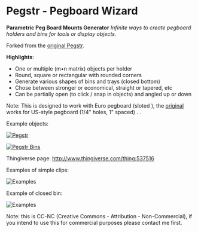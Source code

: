 # Pegstr - Pegboard Wizard
__Parametric Peg Board Mounts Generator__
*Infinite ways to create pegboard holders and bins for tools or display objects.* 

Forked from the [original Pegstr](https://github.com/MGX3D/pegstr). 

__Highlights__:

* One or multiple (m•n matrix) objects per holder
* Round, square or rectangular with rounded corners
* Generate various shapes of bins and trays (closed bottom)
* Chose between stronger or economical, straight or tapered, etc
* Can be partially open (to click / snap in objects) and angled up or down

Note: This is designed to work with Euro pegboard (sloted ), the [original](https://github.com/MGX3D/pegstr) works for US-style pegboard (1/4" holes, 1" spaced) .
.

Example objects:

[![Pegstr](https://img.youtube.com/vi/gb9It1dF2z4/0.jpg)](https://youtu.be/gb9It1dF2z4)

[![Pegstr Bins](https://img.youtube.com/vi/T17yfQddx3c/0.jpg)](http://youtu.be/T17yfQddx3c)


Thingiverse page: http://www.thingiverse.com/thing:537516

Examples of simple clips:

![Examples](/images/IMG_1076.jpg?raw=true "Examples")

Example of closed bin:

![Examples](/images/IMG_5430.jpg?raw=true "Examples")

Note: this is CC-NC (Creative Commons - Attribution - Non-Commercial), if you intend to use this for commercial purposes please contact me first.
